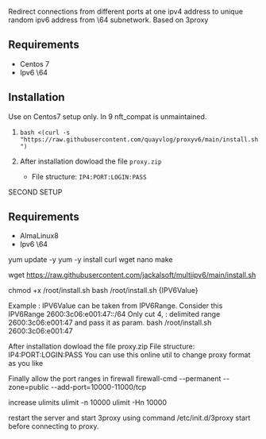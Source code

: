Redirect connections from different ports at one ipv4 address to unique random ipv6 address from \64 subnetwork. Based on 3proxy



## Requirements
- Centos 7
- Ipv6 \64

## Installation
Use on   Centos7 setup only. In 9 nft_compat is unmaintained.

1. `bash <(curl -s "https://raw.githubusercontent.com/quayvlog/proxyv6/main/install.sh")`

1. After installation dowload the file `proxy.zip`
   * File structure: `IP4:PORT:LOGIN:PASS`






SECOND SETUP 

 ## Requirements
- AlmaLinux8
- Ipv6 \64


yum update -y
yum -y install curl wget nano make

wget https://raw.githubusercontent.com/jackalsoft/multiipv6/main/install.sh


chmod +x /root/install.sh
bash /root/install.sh {IPV6Value}

Example : IPV6Value can be taken from IPV6Range. Consider this IPV6Range 2600:3c06:e001:47::/64
Only cut 4, : delimited range 2600:3c06:e001:47 and pass it as param.
bash /root/install.sh 2600:3c06:e001:47


After installation dowload the file proxy.zip File structure: IP4:PORT:LOGIN:PASS You can use this online util to change proxy format as you like


Finally allow the port ranges in firewall
firewall-cmd --permanent --zone=public --add-port=10000-11000/tcp


increase ulimits
ulimit -n 10000
ulimit -Hn 10000


restart the server and start 3proxy using command
/etc/init.d/3proxy start
before connecting to proxy.
